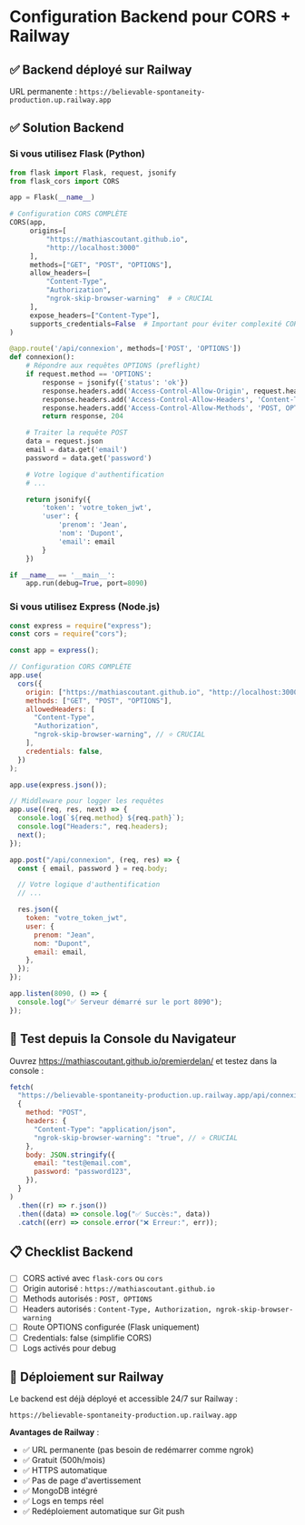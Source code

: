 # Configuration Backend pour CORS + Railway

## ✅ Backend déployé sur Railway

URL permanente : `https://believable-spontaneity-production.up.railway.app`

## ✅ Solution Backend

### Si vous utilisez Flask (Python)

```python
from flask import Flask, request, jsonify
from flask_cors import CORS

app = Flask(__name__)

# Configuration CORS COMPLÈTE
CORS(app,
     origins=[
         "https://mathiascoutant.github.io",
         "http://localhost:3000"
     ],
     methods=["GET", "POST", "OPTIONS"],
     allow_headers=[
         "Content-Type",
         "Authorization",
         "ngrok-skip-browser-warning"  # ⭐ CRUCIAL
     ],
     expose_headers=["Content-Type"],
     supports_credentials=False  # Important pour éviter complexité CORS
)

@app.route('/api/connexion', methods=['POST', 'OPTIONS'])
def connexion():
    # Répondre aux requêtes OPTIONS (preflight)
    if request.method == 'OPTIONS':
        response = jsonify({'status': 'ok'})
        response.headers.add('Access-Control-Allow-Origin', request.headers.get('Origin', '*'))
        response.headers.add('Access-Control-Allow-Headers', 'Content-Type, Authorization, ngrok-skip-browser-warning')
        response.headers.add('Access-Control-Allow-Methods', 'POST, OPTIONS')
        return response, 204

    # Traiter la requête POST
    data = request.json
    email = data.get('email')
    password = data.get('password')

    # Votre logique d'authentification
    # ...

    return jsonify({
        'token': 'votre_token_jwt',
        'user': {
            'prenom': 'Jean',
            'nom': 'Dupont',
            'email': email
        }
    })

if __name__ == '__main__':
    app.run(debug=True, port=8090)
```

### Si vous utilisez Express (Node.js)

```javascript
const express = require("express");
const cors = require("cors");

const app = express();

// Configuration CORS COMPLÈTE
app.use(
  cors({
    origin: ["https://mathiascoutant.github.io", "http://localhost:3000"],
    methods: ["GET", "POST", "OPTIONS"],
    allowedHeaders: [
      "Content-Type",
      "Authorization",
      "ngrok-skip-browser-warning", // ⭐ CRUCIAL
    ],
    credentials: false,
  })
);

app.use(express.json());

// Middleware pour logger les requêtes
app.use((req, res, next) => {
  console.log(`${req.method} ${req.path}`);
  console.log("Headers:", req.headers);
  next();
});

app.post("/api/connexion", (req, res) => {
  const { email, password } = req.body;

  // Votre logique d'authentification
  // ...

  res.json({
    token: "votre_token_jwt",
    user: {
      prenom: "Jean",
      nom: "Dupont",
      email: email,
    },
  });
});

app.listen(8090, () => {
  console.log("✅ Serveur démarré sur le port 8090");
});
```

## 🧪 Test depuis la Console du Navigateur

Ouvrez https://mathiascoutant.github.io/premierdelan/ et testez dans la console :

```javascript
fetch(
  "https://believable-spontaneity-production.up.railway.app/api/connexion",
  {
    method: "POST",
    headers: {
      "Content-Type": "application/json",
      "ngrok-skip-browser-warning": "true", // ⭐ CRUCIAL
    },
    body: JSON.stringify({
      email: "test@email.com",
      password: "password123",
    }),
  }
)
  .then((r) => r.json())
  .then((data) => console.log("✅ Succès:", data))
  .catch((err) => console.error("❌ Erreur:", err));
```

## 📋 Checklist Backend

- [ ] CORS activé avec `flask-cors` ou `cors`
- [ ] Origin autorisé : `https://mathiascoutant.github.io`
- [ ] Methods autorisés : `POST, OPTIONS`
- [ ] Headers autorisés : `Content-Type, Authorization, ngrok-skip-browser-warning`
- [ ] Route OPTIONS configurée (Flask uniquement)
- [ ] Credentials: false (simplifie CORS)
- [ ] Logs activés pour debug

## 🚀 Déploiement sur Railway

Le backend est déjà déployé et accessible 24/7 sur Railway :

```
https://believable-spontaneity-production.up.railway.app
```

**Avantages de Railway** :

- ✅ URL permanente (pas besoin de redémarrer comme ngrok)
- ✅ Gratuit (500h/mois)
- ✅ HTTPS automatique
- ✅ Pas de page d'avertissement
- ✅ MongoDB intégré
- ✅ Logs en temps réel
- ✅ Redéploiement automatique sur Git push
